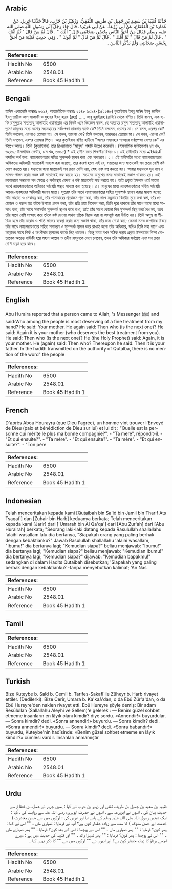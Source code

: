 ## Arabic


<div dir="rtl" lang="ar" style={{fontSize:'larger',backgroundColor:'#f8f9fa',padding:20}}>
حَدَّثَنَا قُتَيْبَةُ بْنُ سَعِيدِ بْنِ جَمِيلِ بْنِ طَرِيفٍ الثَّقَفِيُّ، وَزُهَيْرُ بْنُ حَرْبٍ، قَالاَ حَدَّثَنَا جَرِيرٌ، عَنْ عُمَارَةَ بْنِ الْقَعْقَاعِ، عَنْ أَبِي زُرْعَةَ، عَنْ أَبِي هُرَيْرَةَ، قَالَ جَاءَ رَجُلٌ إِلَى رَسُولِ اللَّهِ صلى الله عليه وسلم فَقَالَ مَنْ أَحَقُّ النَّاسِ بِحُسْنِ صَحَابَتِي قَالَ ‏"‏ أُمُّكَ ‏"‏ ‏.‏ قَالَ ثُمَّ مَنْ قَالَ ‏"‏ ثُمَّ أُمُّكَ ‏"‏ ‏.‏ قَالَ ثُمَّ مَنْ قَالَ ‏"‏ ثُمَّ أُمُّكَ ‏"‏ ‏.‏ قَالَ ثُمَّ مَنْ قَالَ ‏"‏ ثُمَّ أَبُوكَ ‏"‏ ‏.‏ وَفِي حَدِيثِ قُتَيْبَةَ مَنْ أَحَقُّ بِحُسْنِ صَحَابَتِي وَلَمْ يَذْكُرِ النَّاسَ ‏.‏
</div>
<div style={{backgroundColor:'#f8f9fa',padding:20, marginBottom: 10}}><table> <thead> <tr> <th>References:</th> <th></th> </tr> </thead> <tbody><tr><td>Hadith No</td><td>6500</td></tr><tr><td>Arabic No</td><td>2548.01</td></tr><tr><td>Reference</td><td>Book 45 Hadith 1</td></tr></tbody></table></div>

## Bengali


<div dir="ltr" lang="bn" style={{fontSize:'larger',backgroundColor:'#f8f9fa',padding:20}}>
হাদিস একাডেমি নাম্বারঃ ৬৩৯৪, আন্তর্জাতিক নাম্বারঃ ২৫৪৮ ৬৩৯৪-(১/২৫৪৮) কুতাইবাহ ইবনু সাঈদ ইবনু জামীল ইবনু তারীফ আস্ সাকাফী ও যুহায়র ইবনু হারব (রহঃ) ..... আবূ হুরাইরাহ (রাযিঃ) থেকে বর্ণিত। তিনি বলেন, এক ব্যক্তি রসূলুল্লাহ সাল্লাল্লাহু আলাইহি ওয়াসাল্লাম এর নিকট এসে জিজ্ঞেস করল, হে আল্লাহর রসূল সাল্লাল্লাহু আলাইহি ওয়াসাল্লাম! মানুষের মধ্যে আমার সদ্ব্যবহারের সর্বাপেক্ষা হাকদার ব্যক্তি কে? তিনি বললেন, তোমার মা। সে বলল, এরপর কে? তিনি বললেন, এরপরও তোমার মা। সে বলল, তারপর কে? তিনি বললেন, তারপরও তোমার মা। সে বলল, এরপর কে? তিনি বললেন, এরপর তোমার পিতা। আর কুতাইবাহ বর্ণিত হাদীসে "আমার সদ্ব্যবহার পাওয়ার সর্বাপেক্ষা যোগ্য কে" এর উল্লেখ আছে। তিনি (কুতাইবাহ) তার রিওয়ায়াতে "মানুষ" শব্দটি উল্লেখ করেননি। (ইসলামিক ফাউন্ডেশন ৭ম খণ্ড, ৬২৬৯; ইসলামিক সেন্টার, ৮ম খণ্ড, ৬৩১৮) * এই হাদীস হতে শিক্ষণীয় বিষয়: ১। এই হাদীসটির মধ্যে اَلصَّحَابَة শব্দটির অর্থ হলা: ন্যায়পরায়ণতার সহিত সুসম্পর্ক স্থাপন করা এবং সদাচরণ। ২। এই হাদীসটির মধ্যে ন্যায়পরায়ণতার অধিকতর অধিকারী মাতাকেই সাব্যস্ত করা হয়েছে, তার কারণ হলো এই যে, সন্তানের জন্য মাতাকেই সব চেয়ে বেশি কষ্ট ভোগ করতে হয়। সন্তানের জন্য মাতাকেই সব চেয়ে বেশি দয়া, স্নেহ এবং যত্ন করতে হয়। আবার সন্তানকে দুধ পান ও লালন-পালন করার সমস্ত কষ্ট মাতাকেই সহ্য করতে হয়। সন্তানের অসুখের সময় মাতাকেই সজাগ থাকতে হয়। এই রকমভাবে সন্তানের সব ক্ষেত্রে ও সর্বাবস্থায় বেদনা ও কষ্ট মাতাকেই সহ্য করতে হয়। তাই প্রকৃত ইসলাম ধর্মে মাতার সাথে ন্যায়পরায়ণতার অধিকার সর্বশ্রেষ্ঠ পন্থায় সাব্যস্ত করা হয়েছে। ৩। মানুষের মধ্যে ন্যায়পরায়ণতার সহিত সর্বশ্রেষ্ঠ আচার-ব্যবহারের অধিকারী হলেন মাতা। সুতরাং তাঁর সাথে ন্যায়পরায়ণতার সহিত সুসম্পর্ক স্থাপন করার মাধ্যম হলো: তাঁর সাহায্য ও সেবাযত্ন করা, তাঁর পানাহারের প্রয়োজন পূরণ করা, তাঁর সাথে নম্রভাবে বিনয়ীর সুরে কথা বলা, তাঁর প্রয়োজন ও পছন্দ মত তাঁকে উপহার প্রদান করা, তাঁর প্রতি শ্রদ্বা নিবেদন করা, তিনি দূরে থাকলে তাঁর সাথে মাঝে মধ্যে সাক্ষাৎ করা, তাঁর সাথে সদাসর্বদা সুসম্পর্ক স্থাপন করে রাখা, তাই তাঁর সাথে কোনো দিন সুসম্পর্ক ছিন্ন করা বৈধ নয়, তবে তাঁর সাথে বেশি সাক্ষাৎ করে তাঁকে কষ্ট দেওয়া অথবা তাঁকে বিরক্ত করা বা অসন্তুষ্ট করা উচিত নয়। তিনি অসুস্থ বা পীড়িত হলে তাঁর আরাম ও শান্তি লাভের ব্যবস্থা করার জন্য সজাগ থাকা, তাঁর জন্য দোয়া করা; কেননা সমস্ত জাগতিক বিষয়ে তাঁর সাথে ন্যায়পরায়ণতার সহিত সদাচরণ ও সুসম্পর্ক স্থাপন করে রাখাই হলো তাঁর অধিকার, যদিও তিনি মহা পাপে এবং আল্লাহর সাথে শির্ক ও অংশীদার স্থাপনের কাজে লিপ্ত থাকেন। কিন্তু মাতা যখন সঠিক পন্থায় প্রকৃত ইসলামের শিক্ষা মোতাবেক অত্যন্ত ধার্মিকী হয়ে মহান আল্লাহ ও তদীয় রাসূলকে মেনে চলবেন, তখন তাঁর অধিকার সর্বশ্রেষ্ঠ এবং সব চেয়ে বেশি বড়ো হয়ে যাবে।
</div>
<div style={{backgroundColor:'#f8f9fa',padding:20, marginBottom: 10}}><table> <thead> <tr> <th>References:</th> <th></th> </tr> </thead> <tbody><tr><td>Hadith No</td><td>6500</td></tr><tr><td>Arabic No</td><td>2548.01</td></tr><tr><td>Reference</td><td>Book 45 Hadith 1</td></tr></tbody></table></div>

## English


<div dir="ltr" lang="en" style={{fontSize:'larger',backgroundColor:'#f8f9fa',padding:20}}>
Abu Huraira reported that a person came to Allah, 's Messenger (ﷺ) and said:Who among the people is most deserving of a fine treatment from my hand? He said: Your mother. He again said: Then who (is the next one)? He said: Again it is your mother (who deserves the best treatment from you). He said: Then who (is the next one)? He (the Holy Prophet) said: Again, it is your mother. He (again) said: Then who? Thereupon he said: Then it is your father. In the hadith transmitted on the authority of Qutalba, there is no mention of the word" the people
</div>
<div style={{backgroundColor:'#f8f9fa',padding:20, marginBottom: 10}}><table> <thead> <tr> <th>References:</th> <th></th> </tr> </thead> <tbody><tr><td>Hadith No</td><td>6500</td></tr><tr><td>Arabic No</td><td>2548.01</td></tr><tr><td>Reference</td><td>Book 45 Hadith 1</td></tr></tbody></table></div>

## French


<div dir="ltr" lang="fr" style={{fontSize:'larger',backgroundColor:'#f8f9fa',padding:20}}>
D'après Abou Hourayra (que Dieu l'agrée), un homme vint trouver l'Envoyé de Dieu (paix et bénédiction de Dieu sur lui) et lui dit : "Quelle est la personne qui mérite le plus ma bonne compagnie?". - "Ta mère", répondit-il. - "Et qui ensuite?". - "Ta mère". - "Et qui ensuite?". - "Ta mère". - "Et qui ensuite?". - "Ton père
</div>
<div style={{backgroundColor:'#f8f9fa',padding:20, marginBottom: 10}}><table> <thead> <tr> <th>References:</th> <th></th> </tr> </thead> <tbody><tr><td>Hadith No</td><td>6500</td></tr><tr><td>Arabic No</td><td>2548.01</td></tr><tr><td>Reference</td><td>Book 45 Hadith 1</td></tr></tbody></table></div>

## Indonesian


<div dir="ltr" lang="id" style={{fontSize:'larger',backgroundColor:'#f8f9fa',padding:20}}>
Telah menceritakan kepada kami [Qutaibah bin Sa'id bin Jamil bin Tharif Ats Tsaqafi] dan [Zuhair bin Harb] keduanya berkata; Telah menceritakan kepada kami [Jarir] dari ['Umarah bin Al Qa'qa'] dari [Abu Zur'ah] dari [Abu Hurairah] berkata; "Seorang laki-laki datang kepada Rasulullah shallallahu 'alaihi wasallam lalu dia bertanya, "Siapakah orang yang paling berhak dengan kebaktianku?" Jawab Rasulullah shallallahu 'alaihi wasallam, "Ibumu!" dia bertanya lagi; "Kemudian siapa?" beliau menjawab: "Ibumu!" dia bertanya lagi; "Kemudian siapa?" beliau menjawab: "Kemudian Ibumu!" dia bertanya lagi; "Kemudian siapa?" dijawab: "Kemudian bapakmu!" sedangkan di dalam Hadits Qutaibah disebutkan; 'Siapakah yang paling berhak dengan kebaktianku? -tanpa menyebutkan kalimat; 'An Nas
</div>
<div style={{backgroundColor:'#f8f9fa',padding:20, marginBottom: 10}}><table> <thead> <tr> <th>References:</th> <th></th> </tr> </thead> <tbody><tr><td>Hadith No</td><td>6500</td></tr><tr><td>Arabic No</td><td>2548.01</td></tr><tr><td>Reference</td><td>Book 45 Hadith 1</td></tr></tbody></table></div>

## Tamil


<div dir="ltr" lang="ta" style={{fontSize:'larger',backgroundColor:'#f8f9fa',padding:20}}>

</div>
<div style={{backgroundColor:'#f8f9fa',padding:20, marginBottom: 10}}><table> <thead> <tr> <th>References:</th> <th></th> </tr> </thead> <tbody><tr><td>Hadith No</td><td>6500</td></tr><tr><td>Arabic No</td><td>2548.01</td></tr><tr><td>Reference</td><td>Book 45 Hadith 1</td></tr></tbody></table></div>

## Turkish


<div dir="ltr" lang="tr" style={{fontSize:'larger',backgroundColor:'#f8f9fa',padding:20}}>
Bize Kuteybe b. Saîd b. Cemil b. Tarifes-Sakafî ile Züheyr b. Harb rivayet ettiler. (Dedilerki): Bize Cerîr, Umara b. Ka'kaâ'dan, o da Ebû Zür'a'dan, o da Ebû Hureyre'den naklen rivayet etti. Ebû Hureyre şöyle demiş: Bir adam Resûlullah (Sallallahu Aleyhi ve Sellem)'e gelerek : — Benim güzel sohbet etmeme insanların en lâyık olanı kimdir? diye sordu. «Annendir!» buyurdular. — Sonra kimdir? dedi. «Sonra annendir!» buyurdu. — Sonra kimdir? dedi. «Sonra annendir!» buyurdu. — Sonra kimdir? dedi. «Sonra babandır!» buyurdu, Kuteybe'nin hadîsinde: «Benim güzel sohbet etmeme en lâyık kimdir?» cümlesi vardır. İnsanları anmamıştır
</div>
<div style={{backgroundColor:'#f8f9fa',padding:20, marginBottom: 10}}><table> <thead> <tr> <th>References:</th> <th></th> </tr> </thead> <tbody><tr><td>Hadith No</td><td>6500</td></tr><tr><td>Arabic No</td><td>2548.01</td></tr><tr><td>Reference</td><td>Book 45 Hadith 1</td></tr></tbody></table></div>

## Urdu


<div dir="rtl" lang="ur" style={{fontSize:'larger',backgroundColor:'#f8f9fa',padding:20}}>
قتیبہ بن سعید بن جمیل بن طریف ثقفی اور زہیر بن حرب نے کہا : ہمیں جریر نے عمارہ بن قعقاع سے حدیث بیان کی ، انہوں نے ابوزرعہ سے ، انہوں نے حضرت ابوہریرہ رضی اللہ عنہ سے روایت کی ، کہا : ایک شخص رسول اللہ صلی اللہ علیہ وسلم کے پاس آیا اور عرض کی : لوگوں میں سے حسنِ معاشرت ( خدمت اور حسن سلوک ) کا سب سے زیادہ حقدار کون ہے؟ آپ نے فرمایا : تمہاری ماں ۔ "" اس نے کہا : پھر کون؟ فرمایا : "" پھر تمہاری ماں ۔ "" اس نے پوچھا : اس کے بعد کون؟ فرمایا : "" پھر تمہاری ماں ۔ "" اس نے پوچھا : پھر کون؟ فرمایا : "" پھر تمہارا والد ۔ "" اور قتیبہ کی حدیث میں ہے : میرے اچھے برتاؤ کا زیادہ حقدار کون ہے؟ اور انہوں نے "" لوگوں میں سے "" کا ذکر نہیں کیا ۔
</div>
<div style={{backgroundColor:'#f8f9fa',padding:20, marginBottom: 10}}><table> <thead> <tr> <th>References:</th> <th></th> </tr> </thead> <tbody><tr><td>Hadith No</td><td>6500</td></tr><tr><td>Arabic No</td><td>2548.01</td></tr><tr><td>Reference</td><td>Book 45 Hadith 1</td></tr></tbody></table></div>
